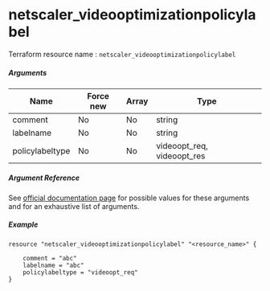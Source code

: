# netscaler_videooptimizationpolicylabel

Terraform resource name : ```netscaler_videooptimizationpolicylabel```

##### Arguments

| Name | Force new | Array | Type |
|----|----|----|----|
|comment|No|No|string|
|labelname|No|No|string|
|policylabeltype|No|No|videoopt_req, videoopt_res|

##### Argument Reference

See [official documentation page](https://developer-docs.citrix.com/projects/netscaler-nitro-api/en/11.0/configuration/videooptimization/videooptimizationpolicylabel/videooptimizationpolicylabel/) for possible values for these arguments and for an exhaustive list of arguments.

##### Example

```
resource "netscaler_videooptimizationpolicylabel" "<resource_name>" {

    comment = "abc"
    labelname = "abc"
    policylabeltype = "videoopt_req"
}
```

